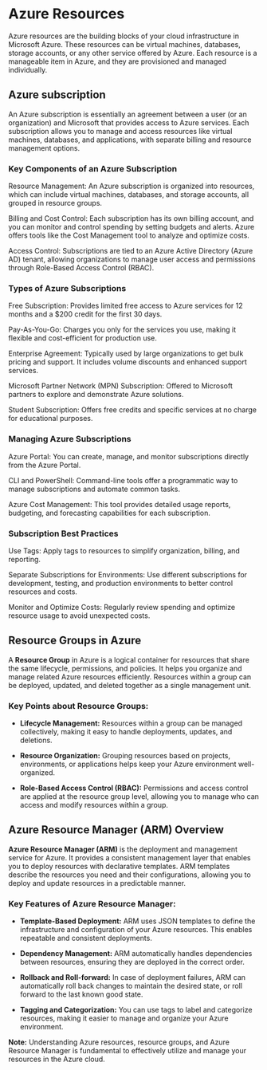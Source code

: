 # Azure Resources

Azure resources are the building blocks of your cloud infrastructure in Microsoft Azure. These resources can be virtual machines, databases, storage accounts, or any other service offered by Azure. Each resource is a manageable item in Azure, and they are provisioned and managed individually.

## Azure subscription
An Azure subscription is essentially an agreement between a user (or an organization) and Microsoft that provides access to Azure services. Each subscription allows you to manage and access resources like virtual machines, databases, and applications, with separate billing and resource management options.

### Key Components of an Azure Subscription

Resource Management: An Azure subscription is organized into resources, which can include virtual machines, databases, and storage accounts, all grouped in resource groups.

Billing and Cost Control: Each subscription has its own billing account, and you can monitor and control spending by setting budgets and alerts. Azure offers tools like the Cost Management tool to analyze and optimize costs.

Access Control: Subscriptions are tied to an Azure Active Directory (Azure AD) tenant, allowing organizations to manage user access and permissions through Role-Based Access Control (RBAC).

### Types of Azure Subscriptions
Free Subscription: Provides limited free access to Azure services for 12 months and a $200 credit for the first 30 days.

Pay-As-You-Go: Charges you only for the services you use, making it flexible and cost-efficient for production use.

Enterprise Agreement: Typically used by large organizations to get bulk pricing and support. It includes volume discounts and enhanced support services.

Microsoft Partner Network (MPN) Subscription: Offered to Microsoft partners to explore and demonstrate Azure solutions.

Student Subscription: Offers free credits and specific services at no charge for educational purposes.

### Managing Azure Subscriptions
Azure Portal: You can create, manage, and monitor subscriptions directly from the Azure Portal.

CLI and PowerShell: Command-line tools offer a programmatic way to manage subscriptions and automate common tasks.

Azure Cost Management: This tool provides detailed usage reports, budgeting, and forecasting capabilities for each subscription.

### Subscription Best Practices
Use Tags: Apply tags to resources to simplify organization, billing, and reporting.

Separate Subscriptions for Environments: Use different subscriptions for development, testing, and production environments to better control resources and costs.

Monitor and Optimize Costs: Regularly review spending and optimize resource usage to avoid unexpected costs.

## Resource Groups in Azure

A **Resource Group** in Azure is a logical container for resources that share the same lifecycle, permissions, and policies. It helps you organize and manage related Azure resources efficiently. Resources within a group can be deployed, updated, and deleted together as a single management unit.

### Key Points about Resource Groups:

- **Lifecycle Management:** Resources within a group can be managed collectively, making it easy to handle deployments, updates, and deletions.

- **Resource Organization:** Grouping resources based on projects, environments, or applications helps keep your Azure environment well-organized.

- **Role-Based Access Control (RBAC):** Permissions and access control are applied at the resource group level, allowing you to manage who can access and modify resources within a group.

## Azure Resource Manager (ARM) Overview

**Azure Resource Manager (ARM)** is the deployment and management service for Azure. It provides a consistent management layer that enables you to deploy resources with declarative templates. ARM templates describe the resources you need and their configurations, allowing you to deploy and update resources in a predictable manner.

### Key Features of Azure Resource Manager:

- **Template-Based Deployment:** ARM uses JSON templates to define the infrastructure and configuration of your Azure resources. This enables repeatable and consistent deployments.

- **Dependency Management:** ARM automatically handles dependencies between resources, ensuring they are deployed in the correct order.

- **Rollback and Roll-forward:** In case of deployment failures, ARM can automatically roll back changes to maintain the desired state, or roll forward to the last known good state.

- **Tagging and Categorization:** You can use tags to label and categorize resources, making it easier to manage and organize your Azure environment.

**Note:** Understanding Azure resources, resource groups, and Azure Resource Manager is fundamental to effectively utilize and manage your resources in the Azure cloud.

